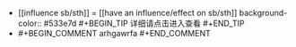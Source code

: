 - [[influence sb/sth]] = [[have an influence/effect on sb/sth]]
  background-color:: #533e7d
  #+BEGIN_TIP
  详细请点击进入查看
  #+END_TIP
-
  #+BEGIN_COMMENT
  arhgawrfa
  #+END_COMMENT
